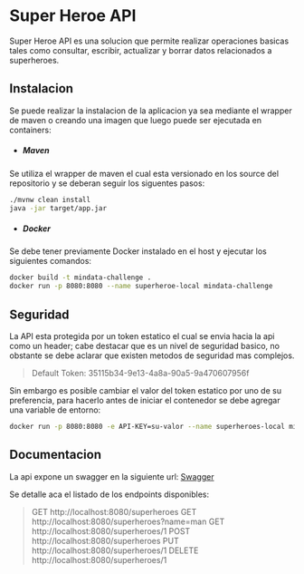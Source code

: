 # Super Heroe API

Super Heroe API es una solucion que permite realizar operaciones basicas tales como consultar, escribir, actualizar y borrar datos relacionados a superheroes.

## Instalacion

Se puede realizar la instalacion de la aplicacion ya sea mediante el wrapper de maven o creando una imagen que luego puede ser ejecutada en containers:

- ##### Maven 
Se utiliza el wrapper de maven el cual esta versionado en los source del repositorio y se deberan seguir los siguentes pasos:
```sh 
./mvnw clean install
java -jar target/app.jar
```
- ##### Docker 
Se debe tener previamente Docker instalado en el host y ejecutar los siguientes comandos:
```sh 
docker build -t mindata-challenge .
docker run -p 8080:8080 --name superheroe-local mindata-challenge
```

## Seguridad
La API esta protegida por un token estatico el cual se envia hacia la api como un header; cabe destacar que es un nivel de seguridad basico, no obstante se debe aclarar que existen metodos de seguridad mas complejos.

> Default Token: 35115b34-9e13-4a8a-90a5-9a470607956f

Sin embargo es posible cambiar el valor del token estatico por uno de su preferencia, para hacerlo antes de iniciar el contenedor se debe agregar una variable de entorno: 

```sh 
docker run -p 8080:8080 -e API-KEY=su-valor --name superheroes-local mindata-challenge
```

## Documentacion
La api expone un swagger en la siguiente url:
[Swagger](http:localhost:8080/swagger-ui.html "Swagger")

Se detalle aca el listado de los endpoints disponibles:

> GET http://localhost:8080/superheroes
> GET http://localhost:8080/superheroes?name=man
> GET http://localhost:8080/superheroes/1
> POST http://localhost:8080/superheroes
> PUT http://localhost:8080/superheroes/1
> DELETE http://localhost:8080/superheroes/1